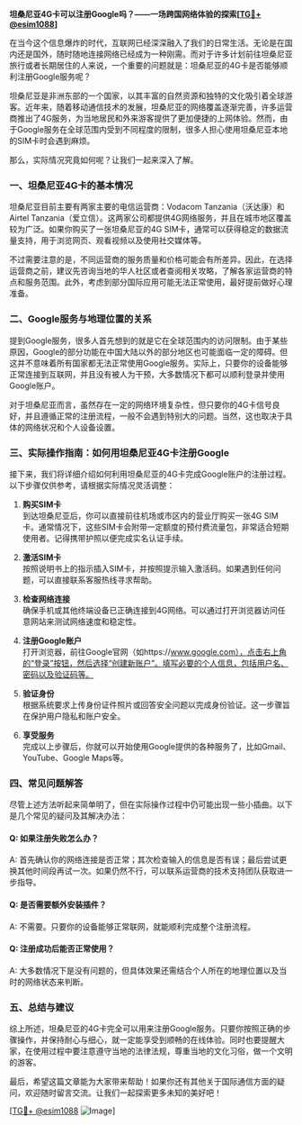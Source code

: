 **坦桑尼亚4G卡可以注册Google吗？——一场跨国网络体验的探索[[TG💪+ @esim1088](https://t.me/s/esim1088)]**

在当今这个信息爆炸的时代，互联网已经深深融入了我们的日常生活。无论是在国内还是国外，随时随地连接网络已经成为一种刚需。而对于许多计划前往坦桑尼亚旅行或者长期居住的人来说，一个重要的问题就是：坦桑尼亚的4G卡是否能够顺利注册Google服务呢？

坦桑尼亚是非洲东部的一个国家，以其丰富的自然资源和独特的文化吸引着全球游客。近年来，随着移动通信技术的发展，坦桑尼亚的网络覆盖逐渐完善，许多运营商推出了4G服务，为当地居民和外来游客提供了更加便捷的上网体验。然而，由于Google服务在全球范围内受到不同程度的限制，很多人担心使用坦桑尼亚本地的SIM卡时会遇到麻烦。

那么，实际情况究竟如何呢？让我们一起来深入了解。

### **一、坦桑尼亚4G卡的基本情况**

坦桑尼亚目前主要有两家主要的电信运营商：Vodacom Tanzania（沃达康）和Airtel Tanzania（爱立信）。这两家公司都提供4G网络服务，并且在城市地区覆盖较为广泛。如果你购买了一张坦桑尼亚的4G SIM卡，通常可以获得稳定的数据流量支持，用于浏览网页、观看视频以及使用社交媒体等。

不过需要注意的是，不同运营商的服务质量和价格可能会有所差异。因此，在选择运营商之前，建议先咨询当地的华人社区或者查阅相关攻略，了解各家运营商的特点和服务范围。此外，考虑到部分国际应用可能无法正常使用，最好提前做好心理准备。

### **二、Google服务与地理位置的关系**

提到Google服务，很多人首先想到的就是它在全球范围内的访问限制。由于某些原因，Google的部分功能在中国大陆以外的部分地区也可能面临一定的障碍。但这并不意味着所有国家都无法正常使用Google服务。实际上，只要你的设备能够正常连接到互联网，并且没有被人为干预，大多数情况下都可以顺利登录并使用Google账户。

对于坦桑尼亚而言，虽然存在一定的网络环境复杂性，但只要你的4G卡信号良好，并且遵循正常的注册流程，一般不会遇到特别大的问题。当然，这也取决于具体的网络状况和个人设备设置。

### **三、实际操作指南：如何用坦桑尼亚4G卡注册Google**

接下来，我们将详细介绍如何利用坦桑尼亚的4G卡完成Google账户的注册过程。以下步骤仅供参考，请根据实际情况灵活调整：

1. **购买SIM卡**  
   到达坦桑尼亚后，你可以直接前往机场或市区内的营业厅购买一张4G SIM卡。通常情况下，这些SIM卡会附带一定额度的预付费流量包，非常适合短期使用者。记得携带护照以便完成实名认证手续。

2. **激活SIM卡**  
   按照说明书上的指示插入SIM卡，并按照提示输入激活码。如果遇到任何问题，可以直接联系客服热线寻求帮助。

3. **检查网络连接**  
   确保手机或其他终端设备已正确连接到4G网络。可以通过打开浏览器访问任意网站来测试网络速度和稳定性。

4. **注册Google账户**  
   打开浏览器，前往Google官网（如https://www.google.com），点击右上角的“登录”按钮，然后选择“创建新账户”。填写必要的个人信息，包括用户名、密码以及验证码等。

5. **验证身份**  
   根据系统要求上传身份证件照片或回答安全问题以完成身份验证。这一步骤旨在保护用户隐私和账户安全。

6. **享受服务**  
   完成以上步骤后，你就可以开始使用Google提供的各种服务了，比如Gmail、YouTube、Google Maps等。

### **四、常见问题解答**

尽管上述方法听起来简单明了，但在实际操作过程中仍可能出现一些小插曲。以下是几个常见的疑问及其解决办法：

#### Q: 如果注册失败怎么办？
A: 首先确认你的网络连接是否正常；其次检查输入的信息是否有误；最后尝试更换其他时间段再试一次。如果仍然不行，可以联系运营商的技术支持团队获取进一步指导。

#### Q: 是否需要额外安装插件？
A: 不需要。只要你的设备能够正常联网，就能顺利完成整个注册流程。

#### Q: 注册成功后能否正常使用？
A: 大多数情况下是没有问题的，但具体效果还需结合个人所在的地理位置以及当时的网络状态来判断。

### **五、总结与建议**

综上所述，坦桑尼亚的4G卡完全可以用来注册Google服务。只要你按照正确的步骤操作，并保持耐心与细心，就一定能享受到顺畅的在线体验。同时也要提醒大家，在使用过程中要注意遵守当地的法律法规，尊重当地的文化习俗，做一个文明的游客。

最后，希望这篇文章能为大家带来帮助！如果你还有其他关于国际通信方面的疑问，欢迎随时留言交流。让我们一起探索更多未知的美好吧！

[[TG💪+ @esim1088](https://t.me/s/esim1088) ![Image](https://i.postimg.cc/4NQfJmqS/Snipaste-2025-05-13-00-14-12.png)]